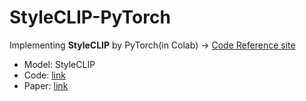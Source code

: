 # StyleCLIP-PyTorch
Implementing **StyleCLIP** by PyTorch(in Colab) -> [Code Reference site](https://github.com/ndb796/StyleCLIP-Tutorial/blob/main/StyleCLIP_Latent_Optimization.ipynb)

- Model: StyleCLIP
- Code: [link](https://github.com/ChoiDae1/StyleCLIP-PyTorch/blob/main/Implementing_StyleCLIP.ipynb)
- Paper: [link](https://arxiv.org/abs/2103.17249)
